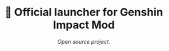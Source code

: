 <div align="center">
    <h1>🌌 Official launcher for Genshin Impact Mod</h1>
    <i>Open source project.</i>
</div>